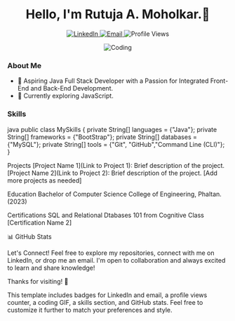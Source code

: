 
<!--
**RutujaMoholkar/RutujaMoholkar** is a ✨ _special_ ✨ repository because its `README.md` (this file) appears on your GitHub profile.

Here are some ideas to get you started:

- 🔭 I’m currently working on ...
- 🌱 I’m currently learning ...
- 👯 I’m looking to collaborate on ...
- 🤔 I’m looking for help with ...
- 💬 Ask me about ...
- 📫 How to reach me: ...
- 😄 Pronouns: ...
- ⚡ Fun fact: ...
-->

<h1 align="center">Hello, I'm Rutuja A. Moholkar.👋</h1>

<p align="center">
  <a href="https://www.linkedin.com/in/rutuja-moholkar-b9036020a?utm_source=share&utm_campaign=share_via&utm_content=profile&utm_medium=android_app" target="_blank">
    <img src="https://img.shields.io/badge/LinkedIn-Connect-blue?style=flat&logo=linkedin" alt="LinkedIn" > 
  </a>

  
  <a href="mailto:moholkarrutuja93@gmail.com" target="_blank">
   <img src="https://img.shields.io/badge/Email-Say%20Hello-red?style=flat&logo=gmail" alt="Email">
  </a>
  <img src="https://komarev.com/ghpvc/?username=your-username&label=Profile%20views&color=0e75b6&style=flat" alt="Profile Views">
</p>

<p align="center">
  <img src="https://media.giphy.com/media/Y1f8S2olSbQ6k/giphy.gif" alt="Coding">
</p>

### About Me

- 🚀 Aspiring Java Full Stack Developer with a Passion for Integrated Front-End and Back-End Development.
- 🌱 Currently exploring JavaScript.

### Skills

java
public class MySkills {
  private String[] languages = {"Java"};
  private String[] frameworks = {"BootStrap"};
  private String[] databases = {"MySQL"};
  private String[] tools = {"Git", "GitHub","Command Line (CLI)"};
}

Projects
[Project Name 1](Link to Project 1): Brief description of the project.
[Project Name 2](Link to Project 2): Brief description of the project.
[Add more projects as needed]

Education
Bachelor of Computer Science
College of Engineering, Phaltan. (2023)

Certifications
SQL and Relational Dtabases 101 from Cognitive Class
[Certification Name 2]

📊 GitHub Stats

Let's Connect!
Feel free to explore my repositories, connect with me on LinkedIn, or drop me an email. I'm open to collaboration and always excited to learn and share knowledge!

Thanks for visiting! 🚀


This template includes badges for LinkedIn and email, a profile views counter, a coding GIF, a skills section, and GitHub stats. Feel free to customize it further to match your preferences and style.

